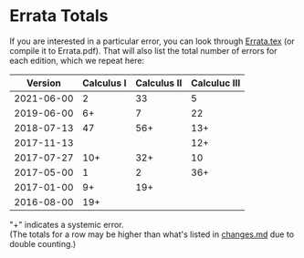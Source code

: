 Errata Totals
=====================

If you are interested in a particular error, you can look through [Errata.tex](Errata.tex) (or compile it to Errata.pdf). That will also list the total number of errors for each edition, which we repeat here:

Version | Calculus I | Calculus II | Calculuc III
---|---|---|---
2021-06-00|2  |33  |5  
2019-06-00|6+ |7  |22  
2018-07-13|47  |56+ |13+ 
2017-11-13|  |  |12+ 
2017-07-27|10+ |32+ |10  
2017-05-00|1  |2  |36+ 
2017-01-00|9+ |19+ |  
2016-08-00|19+ |  |  

"+" indicates a systemic error.  
(The totals for a row may be higher than what's listed in [changes.md](../changes.md) due to double counting.)
